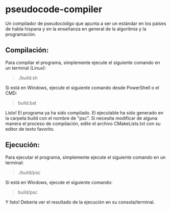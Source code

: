 # pseudocode-compiler
Un compilador de pseudocódigo que apunta a ser un estándar en los países de habla hispana y en la enseñanza 
en general de la algoritmia y la programación.
## Compilación:
Para compilar el programa, simplemente ejecute el siguiente comando en un terminal (Linux):
> ./build.sh
>
Si está en Windows, ejecute el siguiente comando desde PowerShell o el CMD:
> build.bat
>
Listo! El programa ya ha sido compilado. El ejecutable ha sido generado en la carpeta build con el nombre de "psc".
Si necesita modificar de alguna manera el proceso de compilación, edite el archivo CMakeLists.txt con su editor de texto favorito.
## Ejecución:
Para ejecutar el programa, simplemente ejecute el siguiente comando en un terminal:
> ./build/psc
>
Si está en Windows, ejecute el siguiente comando:
> build/psc
>
Y listo! Debería ver el resultado de la ejecución en su consola/terminal.
